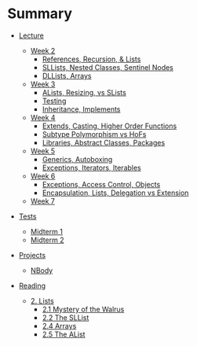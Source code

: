 # Summary

* [Lecture]()
    * [Week 2]()
        * [References, Recursion, & Lists](lecture/week02/lec03.md)
        * [SLLists, Nested Classes, Sentinel Nodes](lecture/week02/lec04.md)
        * [DLLists, Arrays](lecture/week02/lec05.md)
    * [Week 3]()
        * [ALists, Resizing, vs SLists](lecture/week03/lec06.md)
        * [Testing](lecture/week03/lec07.md)
        * [Inheritance, Implements](lecture/week03/lec08.md)
    * [Week 4]()
        * [Extends, Casting, Higher Order Functions](lecture/week04/lec09.md)
        * [Subtype Polymorphism vs HoFs](lecture/week04/lec10.md)
        * [Libraries, Abstract Classes, Packages](lecture/week04/lec11/lec11.md)
    * [Week 5]()
        * [Generics, Autoboxing](lecture/week05/lec13.md)
        * [Exceptions, Iterators, Iterables](lecture/week05/lec14/lec14.md)
    * [Week 6]()
        * [Exceptions, Access Control, Objects]()
        * [Encapsulation, Lists, Delegation vs Extension]()
    * [Week 7]()

* [Tests]()
    * [Midterm 1](review/mt1.md)
    * [Midterm 2](review/mt2.md)

* [Projects]()
    * [NBody](projects/NBody.md)

* [Reading]()
    * [2. Lists]()
        * [2.1 Mystery of the Walrus](reading/Ch2/1.md)
        * [2.2 The SLList](reading/Ch2/2/2.md)
        * [2.4 Arrays](reading/Ch2/4.md)
        * [2.5 The AList](reading/Ch2/5.md)
